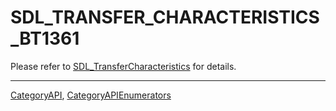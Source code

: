 # SDL_TRANSFER_CHARACTERISTICS_BT1361

Please refer to [SDL_TransferCharacteristics](SDL_TransferCharacteristics) for details.

----
[CategoryAPI](CategoryAPI), [CategoryAPIEnumerators](CategoryAPIEnumerators)

